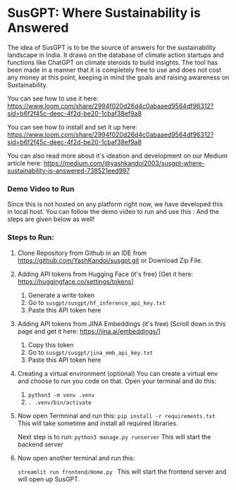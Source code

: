 # SusGPT: Where Sustainability is Answered

The idea of SusGPT is to be the source of answers for the sustainability landscape in India. It draws on the database of climate action startups and functions like ChatGPT on climate steroids to build insights. The tool has been made in a manner that it is completely free to use and does not cost any money at this point, keeping in mind the goals and raising awareness on Sustainability.

You can see how to use it here: https://www.loom.com/share/2994f020d26d4c0abaaed9564df96312?sid=b6f2f45c-deec-4f2d-be20-1cbaf38ef9a8

You can see how to install and set it up here: https://www.loom.com/share/2994f020d26d4c0abaaed9564df96312?sid=b6f2f45c-deec-4f2d-be20-1cbaf38ef9a8

You can also read more about it's ideation and development on our Medium article here: https://medium.com/@yashkandoi2003/susgpt-where-sustainability-is-answered-738521eed997

### Demo Video to Run
Since this is not hosted on any platform right now, we have developed this in local host. 
You can follow the demo video to run and use this : 
And the steps are given below as well!

### Steps to Run:

1. Clone Repository from Github in an IDE from https://github.com/YashKandoi/susgpt.git or Download Zip File.

3. Adding API tokens from Hugging Face (it's free) [Get it here: https://huggingface.co/settings/tokens]
    1. Generate a write token
    2. Go to ```susgpt/susgpt/hf_inference_api_key.txt```
    3. Paste this API token here

4. Adding API tokens from JINA Embeddings (it's free) [Scroll down in this page and get it here: https://jina.ai/embeddings/]
    1. Copy this token
    2. Go to ```susgpt/susgpt/jina_emb_api_key.txt```
    3. Paste this API token here

5. Creating a virtual environment (optional)
   You can create a virtual env and choose to run you code on that. Open your terminal and do this:
   1. ```python3 -m venv .venv```
   2. ```. .venv/bin/activate```

7. Now open Termninal and run this:
     ```pip install -r requirements.txt```
    This will take sometime and install all required libraries.

    Next step is to run:
    ```python3 manage.py runserver```
    This will start the backend server

8. Now open another terminal and run this:

    ```streamlit run frontend/Home.py ```
    This will start the frontend server and will open up SusGPT.


